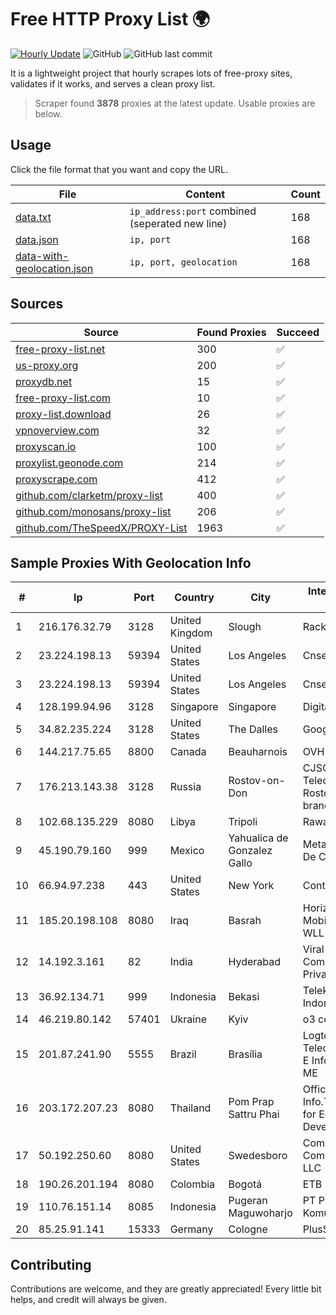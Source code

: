 
# Free HTTP Proxy List 🌍

[![Hourly Update](https://github.com/mertguvencli/http-proxy-list/actions/workflows/main.yml/badge.svg?branch=main)](https://github.com/mertguvencli/http-proxy-list/actions/workflows/main.yml)
![GitHub](https://img.shields.io/github/license/mertguvencli/http-proxy-list)
![GitHub last commit](https://img.shields.io/github/last-commit/mertguvencli/http-proxy-list)

It is a lightweight project that hourly scrapes lots of free-proxy sites, validates if it works, and serves a clean proxy list.


> Scraper found **3878** proxies at the latest update. Usable proxies are below.

## Usage

Click the file format that you want and copy the URL.


|File|Content|Count|
|----|-------|-----|
|[data.txt](https://raw.githubusercontent.com/mertguvencli/http-proxy-list/main/proxy-list/data.txt)|`ip_address:port` combined (seperated new line)|168|
|[data.json](https://raw.githubusercontent.com/mertguvencli/http-proxy-list/main/proxy-list/data.json)|`ip, port`|168|
|[data-with-geolocation.json](https://raw.githubusercontent.com/mertguvencli/http-proxy-list/main/proxy-list/data-with-geolocation.json)|`ip, port, geolocation`|168|

## Sources

|Source|Found Proxies|Succeed|
|------|-------------|-------|
|[free-proxy-list.net](https://free-proxy-list.net)|300|✅|
|[us-proxy.org](https://www.us-proxy.org)|200|✅|
|[proxydb.net](http://proxydb.net)|15|✅|
|[free-proxy-list.com](https://free-proxy-list.com/?page=&port=&type%5B%5D=http&type%5B%5D=https&up_time=0&search=Search)|10|✅|
|[proxy-list.download](https://www.proxy-list.download/HTTP)|26|✅|
|[vpnoverview.com](https://vpnoverview.com/privacy/anonymous-browsing/free-proxy-servers)|32|✅|
|[proxyscan.io](https://www.proxyscan.io)|100|✅|
|[proxylist.geonode.com](https://proxylist.geonode.com/api/proxy-list?limit=300&page=1&sort_by=lastChecked&sort_type=desc&protocols=http,https)|214|✅|
|[proxyscrape.com](https://api.proxyscrape.com/v2/?request=displayproxies&protocol=http&timeout=10000&country=all&ssl=all&anonymity=all)|412|✅|
|[github.com/clarketm/proxy-list](https://raw.githubusercontent.com/clarketm/proxy-list/master/proxy-list-raw.txt)|400|✅|
|[github.com/monosans/proxy-list](https://raw.githubusercontent.com/monosans/proxy-list/main/proxies/http.txt)|206|✅|
|[github.com/TheSpeedX/PROXY-List](https://raw.githubusercontent.com/TheSpeedX/PROXY-List/master/http.txt)|1963|✅|


## Sample Proxies With Geolocation Info

|#|Ip|Port|Country|City|Internet Service Provider|
|-|--|----|-------|----|-------------------------|
|1|216.176.32.79|3128|United Kingdom|Slough|Rackdog, LLC|
|2|23.224.198.13|59394|United States|Los Angeles|Cnservers LLC|
|3|23.224.198.13|59394|United States|Los Angeles|Cnservers LLC|
|4|128.199.94.96|3128|Singapore|Singapore|DigitalOcean, LLC|
|5|34.82.235.224|3128|United States|The Dalles|Google LLC|
|6|144.217.75.65|8800|Canada|Beauharnois|OVH SAS|
|7|176.213.143.38|3128|Russia|Rostov-on-Don|CJSC "ER-Telecom Holding" Rostov-na-Donu branch|
|8|102.68.135.229|8080|Libya|Tripoli|Rawafed|
|9|45.190.79.160|999|Mexico|Yahualica de Gonzalez Gallo|Meta Networks SA De CV|
|10|66.94.97.238|443|United States|New York|Contabo Inc.|
|11|185.20.198.108|8080|Iraq|Basrah|Horizon Scope Mobile Telecom WLL|
|12|14.192.3.161|82|India|Hyderabad|Viral Communications Private Limited|
|13|36.92.134.71|999|Indonesia|Bekasi|Telekomunikasi Indonesia|
|14|46.219.80.142|57401|Ukraine|Kyiv|o3 core|
|15|201.87.241.90|5555|Brazil|Brasília|Logtel Telecomunicacoes E Informatica Ltda ME|
|16|203.172.207.23|8080|Thailand|Pom Prap Sattru Phai|Office of Info.Tech. Admin. for Educational Development|
|17|50.192.250.60|8080|United States|Swedesboro|Comcast Cable Communications, LLC|
|18|190.26.201.194|8080|Colombia|Bogotá|ETB - Colombia|
|19|110.76.151.14|8085|Indonesia|Pugeran Maguwoharjo|PT Pika Media Komunika|
|20|85.25.91.141|15333|Germany|Cologne|PlusServer GmbH|



## Contributing

Contributions are welcome, and they are greatly appreciated! Every
little bit helps, and credit will always be given.


